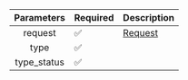 | Parameters  | Required           | Description           |
|:-----------:|--------------------|-----------------------|
|   request   | :white_check_mark: | [Request](Request.md) |
|    type     | :white_check_mark: |                       |
| type_status | :white_check_mark: |                       |